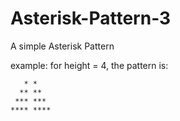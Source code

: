 # Asterisk-Pattern-3

A simple Asterisk Pattern

example: for height = 4, the pattern is:

```
   * *
  ** **
 *** ***
**** ****
```
